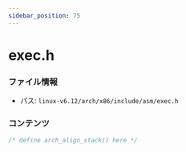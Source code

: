 ```yaml
---
sidebar_position: 75
---
```

# exec.h

### ファイル情報

- パス: `linux-v6.12/arch/x86/include/asm/exec.h`

### コンテンツ

```h
/* define arch_align_stack() here */

```
